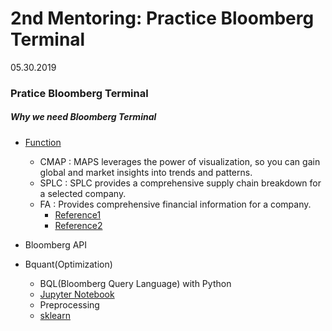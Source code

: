 # 2nd Mentoring: Practice Bloomberg Terminal
05.30.2019

### Pratice Bloomberg Terminal
##### Why we need Bloomberg Terminal

* [Function](https://www.bloomberg.com/professional/blog/seen-60-minutes/)
    * CMAP : MAPS leverages the power of visualization, so you can gain global and market insights into trends and patterns.
    * SPLC : SPLC provides a comprehensive supply chain breakdown for a selected company.
    * FA : Provides comprehensive financial information for a company.
         * [Reference1](https://www.bloomberg.com/professional/blog/seen-60-minutes)
         * [Reference2](https://corporatefinanceinstitute.com/resources/data/bloomberg/bloomberg-functions-shortcuts-list/)

* Bloomberg API
* Bquant(Optimization)
    * BQL(Bloomberg Query Language) with Python
    * [Jupyter Notebook](https://github.com/jeongyoonlee2015/joy-BackTotheFuture/blob/master/BloombergKorea_WISET/MoreLearn/JupyterNotebook.md)
    * Preprocessing
    * [sklearn](https://scikit-learn.org/stable/index.html)
